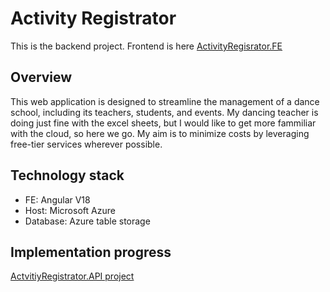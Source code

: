 # Activity Registrator
This is the backend project. Frontend is here [ActivityRegisrator.FE](https://github.com/NicolasMacak/ActivityRegistrator.FE)

## Overview

This web application is designed to streamline the management of a dance school, including its teachers, students, and events.
My dancing teacher is doing just fine with the excel sheets, but I would like to get more fammiliar with the cloud, so here we go.
My aim is to minimize costs by leveraging free-tier services wherever possible.

## Technology stack
- FE: Angular V18
- Host: Microsoft Azure
- Database: Azure table storage

## Implementation progress
[ActvitiyRegistrator.API project](https://github.com/users/NicolasMacak/projects/3)
